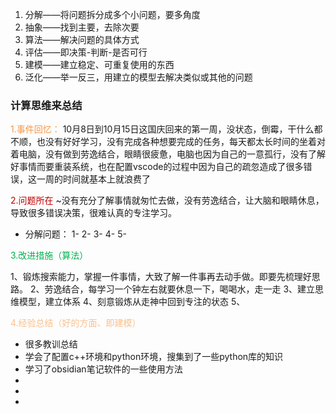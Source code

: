 
1. 分解——将问题拆分成多个小问题，要多角度
2. 抽象——找到主要，去除次要
3. 算法——解决问题的具体方式
4. 评估——即决策-判断-是否可行
5. 建模——建立稳定、可重复使用的东西
6. 泛化——举一反三，用建立的模型去解决类似或其他的问题
### 计算思维来总结

<font color="#f79646">1.事件回忆：</font>
   10月8日到10月15日这国庆回来的第一周，没状态，倒霉，干什么都不顺，也没有好好学习，没有完成各种想要完成的任务，每天都太长时间的坐着对着电脑，没有做到劳逸结合，眼睛很疲惫，电脑也因为自己的一意孤行，没有了解好事情而要重装系统，也在配置vscode的过程中因为自己的疏忽造成了很多错误，这一周的时间就基本上就浪费了

<font color="#c00000">2.问题所在</font>
~没有充分了解事情就匆忙去做，没有劳逸结合，让大脑和眼睛休息，导致很多错误决策，很难认真的专注学习。


- 分解问题：
1-
2-
3-
4-
5-

<font color="#00b050">3.改进措施（算法）</font>

1、锻炼搜索能力，掌握一件事情，大致了解一件事再去动手做。即要先梳理好思路。
2、劳逸结合，每学习一个钟左右就要休息一下，喝喝水，走一走
3、建立思维模型，建立体系
4、刻意锻炼从走神中回到专注的状态
5、

<font color="#fac08f">4.经验总结（好的方面、即建模）</font>
- 很多教训总结
- 学会了配置c++环境和python环境，搜集到了一些python库的知识
- 学习了obsidian笔记软件的一些使用方法
- 
- 
- 




